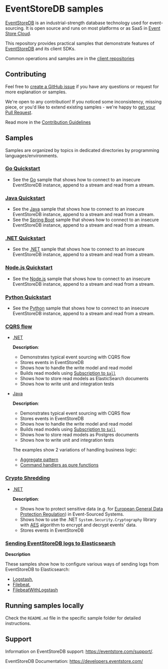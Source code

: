 # EventStoreDB samples

[EventStoreDB](https://www.eventstore.com/) is an industrial-strength database technology used for event-sourcing. It is open source and runs on most platforms or as SaaS in [Event Store Cloud](https://www.eventstore.com/event-store-cloud).

This repository provides practical samples that demonstrate features of [EventStoreDB](https://www.eventstore.com/) and its client SDKs.

Common operations and samples are in the [client repositories](https://github.com/EventStore?q=EventStore+Client)

## Contributing

Feel free to [create a GitHub issue](https://github.com/EventStore/samples/issues/new) if you have any questions or request for more explanation or samples.

We're open to any contribution! If you noticed some inconsistency, missing piece, or you'd like to extend existing samples - we're happy to [get your Pull Request](https://github.com/EventStore/samples/compare).

Read more in the [Contribution Guidelines](./CONTRIBUTING.md)

## Samples

Samples are organized by topics in dedicated directories by programming languages/environments.

### **[Go Quickstart](./Quickstart/Go)**
- See the [Go](/Quickstart/Go/esdb-sample-go) sample that shows how to connect to an insecure EventStoreDB instance, append to a stream and read from a stream.

### **[Java Quickstart](./Quickstart/Java)**
- See the [Java](/Quickstart/Java/esdb-sample-java) sample that shows how to connect to an insecure EventStoreDB instance, append to a stream and read from a stream.
- See the [Spring Boot](Quickstart/Java/esdb-sample-springboot) sample that shows how to connect to an insecure EventStoreDB instance, append to a stream and read from a stream.

### **[.NET Quickstart](./Quickstart/.NET)**
- See the [.NET](/Quickstart/.NET/esdb-sample-dotnet) sample that shows how to connect to an insecure EventStoreDB instance, append to a stream and read from a stream.

### **[Node.js Quickstart](./Quickstart/Nodejs)**
- See the [Node.js](/Quickstart/Nodejs/esdb-sample-nodejs) sample that shows how to connect to an insecure EventStoreDB instance, append to a stream and read from a stream.

### **[Python Quickstart](./Quickstart/Python)**
- See the [Python](/Quickstart/Python/esdb-sample-python) sample that shows how to connect to an insecure EventStoreDB instance, append to a stream and read from a stream.

### **[CQRS flow](./CQRS_Flow/)** 
- [.NET](./CQRS_Flow/.NET/)

  **Description**:
  - Demonstrates typical event sourcing with CQRS flow
  - Stores events in EventStoreDB
  - Shows how to handle the write model and read model
  - Builds read models using [Subscription to `$all`](https://developers.eventstore.com/clients/grpc/subscribing-to-streams/#subscribing-to-all)
  - Shows how to store read models as ElasticSearch documents
  - Shows how to write unit and integration tests

- [Java](./CQRS_Flow/Java/)

  **Description**:
  - Demonstrates typical event sourcing with CQRS flow
  - Stores events in EventStoreDB
  - Shows how to handle the write model and read model
  - Builds read models using [Subscription to `$all`](https://developers.eventstore.com/clients/grpc/subscribing-to-streams/#subscribing-to-all)
  - Shows how to store read models as Postgres documents
  - Shows how to write unit and integration tests

  The examples show 2 variations of handling business logic:
  - [Aggregate pattern](./CQRS_Flow/Java/event-sourcing-esdb-aggregates)
  - [Command handlers as pure functions](./CQRS_Flow/Java/event-sourcing-esdb-simple)


### **[Crypto Shredding](./Crypto_Shredding/)** 
- [.NET](./Crypto_Shredding/.NET/)

  **Description**:
  - Shows how to protect sensitive data (e.g. for [European General Data Protection Regulation](https://en.wikipedia.org/wiki/General_Data_Protection_Regulation)) in Event-Sourced Systems.
  - Shows how to use the .NET `System.Security.Cryptography` library with [AES](https://en.wikipedia.org/wiki/Advanced_Encryption_Standard) algorithm to encrypt and decrypt events' data.
  - Stores events in EventStoreDB

### **[Sending EventStoreDB logs to Elasticsearch](./Logging/Elastic/)**

**Description**

These samples show how to configure various ways of sending logs from EventStoreDB to Elasticsearch:
- [Logstash](./Logging/Elastic/Logstash/),
- [Filebeat](./Logging/Elastic/Filebeat/),
- [FilebeatWithLogstash](./Logging/Elastic/FilebeatWithLogstash/)

## Running samples locally

Check the `README.md` file in the specific sample folder for detailed instructions.

## Support

Information on EventStoreDB support: https://eventstore.com/support/.

EventStoreDB Documentation: https://developers.eventstore.com/



